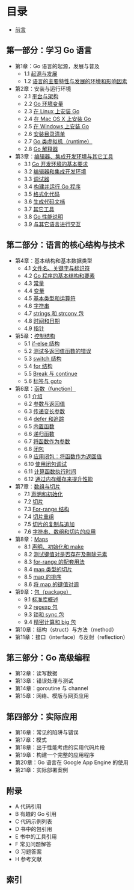 # 目录
- [前言](preface.md)

## 第一部分：学习 Go 语言

- 第1章：Go 语言的起源，发展与普及
	- 1.1 [起源与发展](01.1.md)
	- 1.2 [语言的主要特性与发展的环境和影响因素](01.2.md)
- 第2章：安装与运行环境
	- 2.1 [平台与架构](02.1.md)
	- 2.2 [Go 环境变量](02.2.md)
	- 2.3 [在 Linux 上安装 Go](02.3.md)
	- 2.4 [在 Mac OS X 上安装 Go](02.4.md)
	- 2.5 [在 Windows 上安装 Go](02.5.md)
	- 2.6 [安装目录清单](02.6.md)
	- 2.7 [Go 类虚拟机（runtime）](02.7.md)
	- 2.8 [Go 解释器](02.8.md)
- 第3章：[编辑器、集成开发环境与其它工具](03.0.md)
	- 3.1 [Go 开发环境的基本要求](03.1.md)
	- 3.2 [编辑器和集成开发环境](03.2.md)
	- 3.3 [调试器](03.3.md)
	- 3.4 [构建并运行 Go 程序](03.4.md)
	- 3.5 [格式化代码](03.5.md)
	- 3.6 [生成代码文档](03.6.md)
	- 3.7 [其它工具](03.7.md)
	- 3.8 [Go 性能说明](03.8.md)
	- 3.9 [与其它语言进行交互](03.9.md)

## 第二部分：语言的核心结构与技术

- 第4章：基本结构和基本数据类型
	- 4.1 [文件名、关键字与标识符](04.1.md)
	- 4.2 [Go 程序的基本结构和要素](04.2.md)
	- 4.3 [常量](04.3.md)
	- 4.4 [变量](04.4.md)
	- 4.5 [基本类型和运算符](04.5.md)
	- 4.6 [字符串](04.6.md)
	- 4.7 [strings 和 strconv 包](04.7.md)
	- 4.8 [时间和日期](04.8.md)
	- 4.9 [指针](04.9.md)
- 第5章：[控制结构](05.0.md)
	- 5.1 [if-else 结构](05.1.md)
	- 5.2 [测试多返回值函数的错误](05.2.md)
	- 5.3 [switch 结构](05.3.md)
	- 5.4 [for 结构](05.4.md)
	- 5.5 [Break 与 continue](05.5.md)
	- 5.6 [标签与 goto](05.6.md)
- 第6章：[函数（function）](06.0.md)
	- 6.1 [介绍](06.1.md)
	- 6.2 [参数与返回值](06.2.md)
	- 6.3 [传递变长参数](06.3.md)
	- 6.4 [defer 和追踪](06.4.md)
	- 6.5 [内置函数](06.5.md)
	- 6.6 [递归函数](06.6.md)
	- 6.7 [将函数作为参数](06.7.md)
	- 6.8 [闭包](06.8.md)
	- 6.9 [应用闭包：将函数作为返回值](06.9.md)
	- 6.10 [使用闭包调试](06.10.md)
	- 6.11 [计算函数执行时间](06.11.md)
	- 6.12 [通过内存缓存来提升性能](06.12.md)
- 第7章：[数组与切片](07.0.md)
	- 7.1 [声明和初始化](07.1.md)
	- 7.2 [切片](07.2.md)
	- 7.3 [For-range 结构](07.3.md)
	- 7.4 [切片重组](07.4.md)
	- 7.5 [切片的复制与追加](07.5.md)
	- 7.6 [字符串、数组和切片的应用](07.6.md)
- 第8章：[Maps](08.0.md)
	- 8.1 [声明、初始化和 make](08.1.md)
	- 8.2 [测试键值对是否存在及删除元素](08.2.md)
	- 8.3 [for-range 的配套用法](08.3.md)
	- 8.4 [map 类型的切片](08.4.md)
	- 8.5 [map 的排序](08.5.md)
	- 8.6 [将 map 的键值对调](08.6.md)
- 第9章：[包（package）](09.0.md)
	- 9.1 [标准库概述](09.1.md)
	- 9.2 [regexp 包](09.2.md)
	- 9.3 [锁和 sync 包](09.3.md)
	- 9.4 [精密计算和 big 包](09.4.md)
- 第10章：结构（struct）与方法（method）
- 第11章：接口（interface）与反射（reflection）

## 第三部分：Go 高级编程

- 第12章：读写数据
- 第13章：错误处理与测试
- 第14章：goroutine 与 channel
- 第15章：网络、模版与网页应用

## 第四部分：实际应用

- 第16章：常见的陷阱与错误
- 第17章：模式
- 第18章：出于性能考虑的实用代码片段
- 第19章：构建一个完整的应用程序
- 第20章：Go 语言在 Google App Engine 的使用
- 第21章：实际部署案例

## 附录

- A 代码引用
- B 有趣的 Go 引用
- C 代码示例列表
- D 书中的包引用
- E 书中的工具引用
- F 常见问题解答
- G 习题答案
- H 参考文献

## 索引
